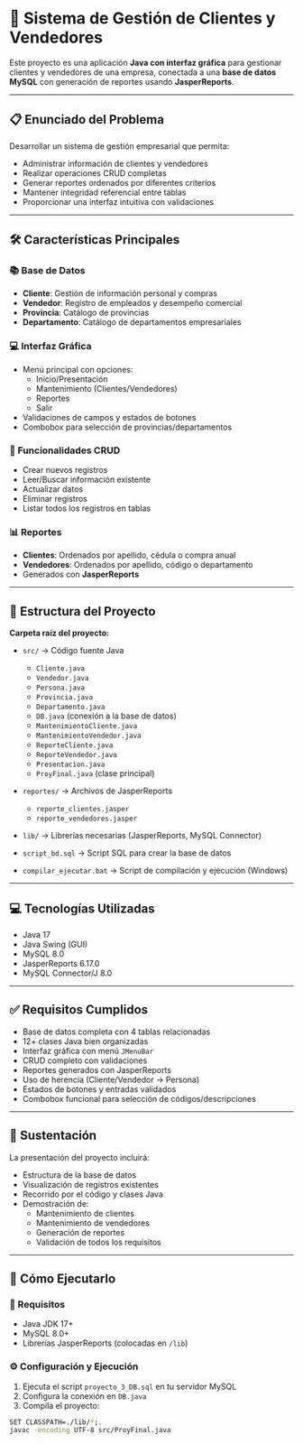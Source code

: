 # 🏢 Sistema de Gestión de Clientes y Vendedores

Este proyecto es una aplicación **Java con interfaz gráfica** para gestionar clientes y vendedores de una empresa, conectada a una **base de datos MySQL** con generación de reportes usando **JasperReports**.

---

## 📋 Enunciado del Problema

Desarrollar un sistema de gestión empresarial que permita:

- Administrar información de clientes y vendedores  
- Realizar operaciones CRUD completas  
- Generar reportes ordenados por diferentes criterios  
- Mantener integridad referencial entre tablas  
- Proporcionar una interfaz intuitiva con validaciones  

---

## 🛠️ Características Principales

### 📚 Base de Datos

- **Cliente**: Gestión de información personal y compras  
- **Vendedor**: Registro de empleados y desempeño comercial  
- **Provincia**: Catálogo de provincias  
- **Departamento**: Catálogo de departamentos empresariales  

### 💻 Interfaz Gráfica

- Menú principal con opciones:
  - Inicio/Presentación  
  - Mantenimiento (Clientes/Vendedores)  
  - Reportes  
  - Salir  
- Validaciones de campos y estados de botones  
- Combobox para selección de provincias/departamentos  

### 🔄 Funcionalidades CRUD

- Crear nuevos registros  
- Leer/Buscar información existente  
- Actualizar datos  
- Eliminar registros  
- Listar todos los registros en tablas  

### 📊 Reportes

- **Clientes**: Ordenados por apellido, cédula o compra anual  
- **Vendedores**: Ordenados por apellido, código o departamento  
- Generados con **JasperReports**  

---

## 🚀 Estructura del Proyecto

**Carpeta raíz del proyecto:**

- `src/` → Código fuente Java   
    - `Cliente.java`  
    - `Vendedor.java`  
    - `Persona.java`  
    - `Provincia.java`  
    - `Departamento.java`  
    - `DB.java` (conexión a la base de datos)  
    - `MantenimientoCliente.java`  
    - `MantenimientoVendedor.java`  
    - `ReporteCliente.java`  
    - `ReporteVendedor.java`  
    - `Presentacion.java`  
  - `ProyFinal.java` (clase principal)

- `reportes/` → Archivos de JasperReports  
  - `reporte_clientes.jasper`  
  - `reporte_vendedores.jasper`

- `lib/` → Librerías necesarias (JasperReports, MySQL Connector)

- `script_bd.sql` → Script SQL para crear la base de datos

- `compilar_ejecutar.bat` → Script de compilación y ejecución (Windows)

---

## 💻 Tecnologías Utilizadas

- Java 17  
- Java Swing (GUI)  
- MySQL 8.0  
- JasperReports 6.17.0  
- MySQL Connector/J 8.0  

---

## ✅ Requisitos Cumplidos

- Base de datos completa con 4 tablas relacionadas  
- 12+ clases Java bien organizadas  
- Interfaz gráfica con menú `JMenuBar`  
- CRUD completo con validaciones  
- Reportes generados con JasperReports  
- Uso de herencia (Cliente/Vendedor → Persona)  
- Estados de botones y entradas validados  
- Combobox funcional para selección de códigos/descripciones  

---

## 🎥 Sustentación

La presentación del proyecto incluirá:

- Estructura de la base de datos  
- Visualización de registros existentes  
- Recorrido por el código y clases Java  
- Demostración de:
  - Mantenimiento de clientes  
  - Mantenimiento de vendedores  
  - Generación de reportes  
  - Validación de todos los requisitos  

---

## 🚀 Cómo Ejecutarlo

### 🔧 Requisitos

- Java JDK 17+  
- MySQL 8.0+  
- Librerías JasperReports (colocadas en `/lib`)  

### ⚙️ Configuración y Ejecución

1. Ejecuta el script `proyecto_3_DB.sql` en tu servidor MySQL  
2. Configura la conexión en `DB.java`  
3. Compila el proyecto:

```bash
SET CLASSPATH=./lib/*;.
javac -encoding UTF-8 src/ProyFinal.java

